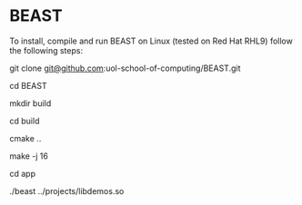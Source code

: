 # BEAST

To install, compile and run BEAST on Linux (tested on Red Hat RHL9) follow the following steps:

git clone git@github.com:uol-school-of-computing/BEAST.git

cd BEAST

mkdir build

cd build

cmake ..

make -j 16

cd app

./beast ../projects/libdemos.so
